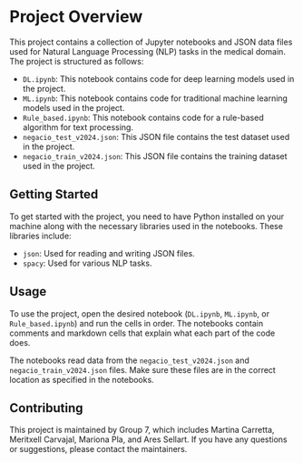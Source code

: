# Project Overview

This project contains a collection of Jupyter notebooks and JSON data files used for Natural Language Processing (NLP) tasks in the medical domain. The project is structured as follows:

- `DL.ipynb`: This notebook contains code for deep learning models used in the project.
- `ML.ipynb`: This notebook contains code for traditional machine learning models used in the project.
- `Rule_based.ipynb`: This notebook contains code for a rule-based algorithm for text processing.
- `negacio_test_v2024.json`: This JSON file contains the test dataset used in the project.
- `negacio_train_v2024.json`: This JSON file contains the training dataset used in the project.

## Getting Started

To get started with the project, you need to have Python installed on your machine along with the necessary libraries used in the notebooks. These libraries include:

- `json`: Used for reading and writing JSON files.
- `spacy`: Used for various NLP tasks.

## Usage

To use the project, open the desired notebook (`DL.ipynb`, `ML.ipynb`, or `Rule_based.ipynb`) and run the cells in order. The notebooks contain comments and markdown cells that explain what each part of the code does.

The notebooks read data from the `negacio_test_v2024.json` and `negacio_train_v2024.json` files. Make sure these files are in the correct location as specified in the notebooks.

## Contributing

This project is maintained by Group 7, which includes Martina Carretta, Meritxell Carvajal, Mariona Pla, and Ares Sellart. If you have any questions or suggestions, please contact the maintainers.